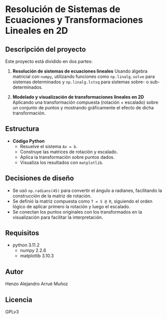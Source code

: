 # Resolución de Sistemas de Ecuaciones y Transformaciones Lineales en 2D

## Descripción del proyecto

Este proyecto está dividido en dos partes:

1. **Resolución de sistemas de ecuaciones lineales**
Usando álgebra matricial con `numpy`, utilizando funciones como `np.linalg.solve` para sistemas determinados y `np.linalg.lstsq` para sistemas sobre- o sub-determinados.

2. **Modelado y visualización de transformaciones lineales en 2D**
Aplicando una transformación compuesta (rotación + escalado) sobre un conjunto de puntos y mostrando gráficamente el efecto de dicha transformación.

## Estructura

- **Código Python** 
  - Resuelve el sistema `Ax = b`.
  - Construye las matrices de rotación y escalado.
  - Aplica la transformación sobre puntos dados.
  - Visualiza los resultados con `matplotlib`.

## Decisiones de diseño

- Se usó `np.radians(45)` para convertir el ángulo a radianes, facilitando la construcción de la matriz de rotación.
- Se definió la matriz compuesta como `T = S @ R`, siguiendo el orden lógico de aplicar primero la rotación y luego el escalado.
- Se conectan los puntos originales con los transformados en la visualización para facilitar la interpretación.

## Requisitos

- python 3.11.2
  - numpy 2.2.6
  - matplotlib 3.10.3

## Autor

Henzo Alejandro Arrué Muñoz

## Licencia

GPLv3

